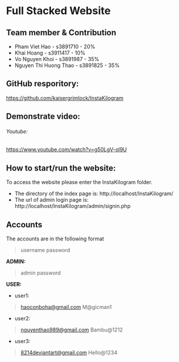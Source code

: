 # Full Stacked Website
## Team member & Contribution

- Pham Viet Hao - s3891710 - 20% 
- Khai Hoang - s3911417 - 10%
- Vo Nguyen Khoi - s3891987 - 35%
- Nguyen Thi Huong Thao - s3891825 - 35%

## GitHub resporitory:
https://github.com/kaisergrimlock/InstaKilogram

## Demonstrate video: 
###### Youtube:
https://www.youtube.com/watch?v=g50LgV-ol9U

## How to start/run the website:
To access the website please enter the InstaKilogram folder. 
- The directory of the index page is: http://localhost/InstaKilogram/
- The url of admin login page is: http://localhost/InstaKilogram/admin/signin.php

## Accounts
The accounts are in the following format
> username
> password
	
**ADMIN:**
> admin
> password

**USER:**
- user1:
> haoconboha@gmail.com
> M@gicman1

- user2:
> nguyenthao989@gmail.com
> Bambu@1212

- user3:
> 8214deviantart@gmail.com
> Hello@1234



